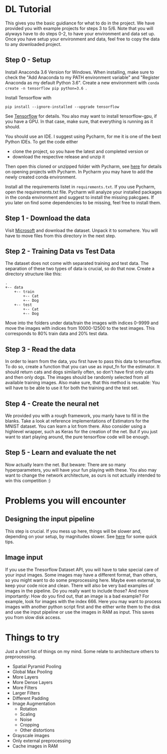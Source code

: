 # DL Tutorial
This gives you the basic guidiance for what to do in the project. We have provided you with example projects for steps 3 to 5/6. Note that you will alyways have to do steps 0-2, to have your environment and data set up. Once you have setup your environment and data, feel free to copy the data to any downloaded project.

## Step 0 - Setup
Install Anaconda 3.6 Version for Windows. When installing, make sure to check the "Add Anaconda to my PATH environment variable" and "Register Anaconda as my default Python 3.6". Create a new environment with `conda create -n tensorflow pip python=3.6 `.

Install Tensorflow with
```
pip install --ignore-installed --upgrade tensorflow
```
See [Tensorflow](https://www.tensorflow.org/install/) for details.
You also may want to install tensorflow-gpu, if you have a GPU. 
In that case, make sure, that everything is running as it should.


You should use an IDE. I suggest using Pycharm, for me it is one of the best Python IDEs. To get the code either 
- clone the project, so you have the latest and completed version or 
- download the respective release and unzip it 

Then open this cloned or unzipped folder with Pycharm, see [here](https://www.jetbrains.com/help/pycharm/opening-reopening-and-closing-projects.html) for details on opening projects with Pycharm. In Pycharm you may have to add the newly created conda environment. 

Install all the requirements listet in `requirements.txt`. If you use Pycharm, open the requirements.txt file. Pycharm will analyze your installed packages in the conda environment and suggest to install the missing pakcgaes. If you later on find some dependencies to be missing, feel free to install them.

## Step 1 - Download the data
Visit [Microsoft](https://www.microsoft.com/en-us/download/details.aspx?id=54765) and download the dataset. Unpack it to somwhere. You will have to move files from this directory in the next step.

## Step 2 - Training Data vs Test Data
The dataset does not come with separated training and test data. The separation of these two types of data is crucial, so do that now. Create a directory structure like this:
```
.
+-- data
    +-- train
        +-- Cat
        +-- Dog
    +-- test
        +-- Cat
        +-- Dog
```      
Move into the folders under data/train the images with indices 0-9999 and move the images with indices from 10000-12500 to the test images.
This corresponds to 80% train data and 20% test data.

## Step 3 - Read the data
In order to learn from the data, you first have to pass this data to tensorflow. 
To do so, create a function that you can use as input_fn for the estimator. 
It should return cats and dogs similarily often, so don't have first only cats and then only dogs. 
The images should be randomly selected from all available training images. 
Also make sure, that this method is reusable: You will have to be able to use it for both the training and the test set.

## Step 4 - Create the neural net
We provided you with a rough framework, you manly have to fill in the blanks. 
Take a look at reference implementations of Estimators for the MNIST dataset. 
You can learn a lot from there.
Also consider using a highlevel wrapper, such as Keras for the creation of the net.
But if you just want to start playing around, the pure tensorflow code will be enough.

## Step 5 - Learn and evaluate the net
Now actually learn the net. But beware: There are so many hyperparameters, you will have your fun playing with these. You also may want to change the network architecture, as ours is not actually intended to win this competition :)

# Problems you will encounter
## Designing the input pipeline
This step is crucial. If you mess up here, things will be slower and, depending on your setup, by magnitudes slower.
See [here](https://www.tensorflow.org/performance/performance_guide#input_pipeline_optimization) for some quick tips.

## Image input
If you use the Tnesorflow Dataset API, you will have to take special care of your input images. 
Some images may have a different format, than others, so you might want to do some preprocessing here. 
Maybe even external, to keep your code nice and clean.
There will also be very bad examples of images in the pipeline. 
Do you really want to include those? 
And more importantly: How do you find out, that an image is a bad example?
For example, look for images with the index 666. 
Here you may want to process images with another python script first and the either write them to the disk and use the input pipeline or use the images in RAM as input. 
This saves you from slow disk access.

# Things to try
Just a short list of things on my mind. Some relate to architecture others to preprocessing.
- Spatial Pyramid Pooling
- Global Max Pooling
- More Layers
- More Dense Layers
- More Filters
- Larger Filters
- Different Padding
- Image Augmentation
    - Rotation
    - Scaling
    - Noise
    - Cropping
    - Other distortions
- Grayscale images
- Only external preprocessing
- Cache images in RAM
